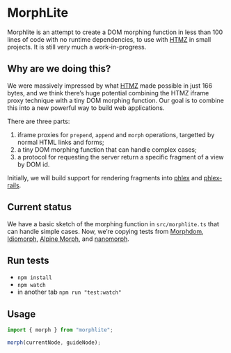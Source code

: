 # MorphLite

Morphlite is an attempt to create a DOM morphing function in less than 100 lines of code with no runtime dependencies, to use with [HTMZ](https://leanrada.com/htmz/) in small projects. It is still very much a work-in-progress.

## Why are we doing this?

We were massively impressed by what [HTMZ](https://leanrada.com/htmz/) made possible in just 166 bytes, and we think there’s huge potential combining the HTMZ iframe proxy technique with a tiny DOM morphing function. Our goal is to combine this into a new powerful way to build web applications.

There are three parts:

1. iframe proxies for `prepend`, `append` and `morph` operations, targetted by normal HTML links and forms;
2. a tiny DOM morphing function that can handle complex cases;
3. a protocol for requesting the server return a specific fragment of a view by DOM id.

Initially, we will build support for rendering fragments into [phlex](https://github.com/phlex-ruby/phlex) and [phlex-rails](https://github.com/phlex-ruby/phlex-rails).

## Current status

We have a basic sketch of the morphing function in `src/morphlite.ts` that can handle simple cases. Now, we’re copying tests from [Morphdom](https://github.com/patrick-steele-idem/morphdom), [Idiomorph](https://github.com/bigskysoftware/idiomorph), [Alpine Morph](https://github.com/alpinejs/alpine/tree/main/packages/morph), and [nanomorph](https://github.com/choojs/nanomorph).

## Run tests

- `npm install`
- `npm watch`
- in another tab `npm run "test:watch"`

## Usage

```javascript
import { morph } from "morphlite";

morph(currentNode, guideNode);
```
